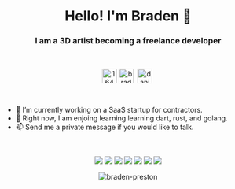 <h1 align="center">Hello! I'm Braden 🫠</h1>
<h3 align="center">I am a 3D artist becoming a freelance developer</h3>
<br />
<p align="center">
<a href="https://discord.com/users/bradenp" target="blank"><img align="center" src="https://cdn.jsdelivr.net/npm/simple-icons@3.0.1/icons/discord.svg" alt="164268" height="30" width="30" /></a>
<a href="https://twitter.com/bradenp32523" target="blank"><img align="center" src="https://cdn.jsdelivr.net/npm/simple-icons@3.0.1/icons/twitter.svg" alt="bradenpreston" height="30" width="30" /></a>&nbsp;
<a href="https://www.linkedin.com/in/braden-preston-94b05531/" target="blank"><img align="center" src="https://cdn.jsdelivr.net/npm/simple-icons@3.0.1/icons/linkedin.svg" alt="danielgtaylor" height="30" width="30" /></a>&nbsp;
</p>
<br />
<ul>
  <li>🔭 I’m currently working on a SaaS startup for contractors.</li>
  <li>🌱 Right now, I am enjoing learning learning dart, rust, and golang.</li>
  <li>📫 Send me a private message if you would like to talk.</li>
</ul>
<br />
<p align="center">
<img src="https://img.shields.io/badge/Go-00ADD8?style=for-the-badge&logo=go&logoColor=white"/>
<img src="https://img.shields.io/badge/Shell_Script-121011?style=for-the-badge&logo=gnu-bash&logoColor=white"/>
<img src="https://img.shields.io/badge/Redis-DC382D?style=for-the-badge&logo=redis&logoColor=white"/>
<img src="https://img.shields.io/badge/Docker-2496ED?&style=for-the-badge&logo=docker&logoColor=white"/>
<img src="https://img.shields.io/badge/JavaScript-F7DF1E?style=for-the-badge&logo=javascript&logoColor=black"/>
<img src="https://img.shields.io/badge/Python-3776AB?style=for-the-badge&logo=python&logoColor=white"/>
<img src="https://img.shields.io/badge/HTML-E34C26?style=for-the-badge&logo=html5&logoColor=white"/>
</p>
<p align="center"><a><img align="center" src="https://github-readme-stats.vercel.app/api?username=braden-preston&show_icons=true&count_private=1" alt="braden-preston" /></a></p>
